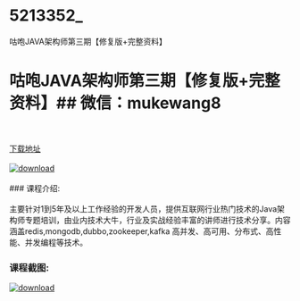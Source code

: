 # 5213352_
咕咆JAVA架构师第三期【修复版+完整资料】
# 咕咆JAVA架构师第三期【修复版+完整资料】## 微信：mukewang8
<br/></br>[下载地址](http://www.36tz.cn/article/5213352 "下载地址")
<br/></br>[![download](http://36tz.cn/muke_img/2020_05_2-142-300x169.png "下载地址")](http://www.36tz.cn/article/5213352 "下载地址")
<br/></br>### 课程介绍:<br/></br>主要针对1到5年及以上工作经验的开发人员，提供互联网行业热门技术的Java架构师专题培训，由业内技术大牛，行业及实战经验丰富的讲师进行技术分享。内容涵盖redis,mongodb,dubbo,zookeeper,kafka 高并发、高可用、分布式、高性能、并发编程等技术。

### 课程截图:
[![download](http://36tz.cn/muke_img/2020_05_2-190.png "下载地址")](http://www.36tz.cn/article/5213352 "下载地址")
